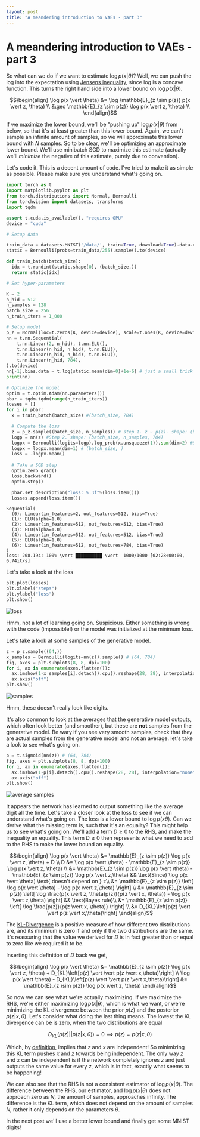 ```yaml
---
layout: post
title: "A meandering introduction to VAEs - part 3"
---
```

# A meandering introduction to VAEs - part 3

So what can we do if we want to estimate $\log p(x \vert \theta)$? Well, we can push the log into the expectation using [Jensens inequality](https://en.wikipedia.org/wiki/Jensen%27s_inequality), since log is a concave function. This turns the right hand side into a lower bound on $\log p(x \vert \theta)$.

$$\begin{align}
 \log p(x \vert \theta) &= \log \mathbb{E}_{z \sim p(z)} p(x \vert z, \theta) \\ 
  &\geq \mathbb{E}_{z \sim p(z)} \log p(x \vert z, \theta) \\ 
\end{align}$$

If we maximize the lower bound, we'll be "pushing up" $\log p(x \vert \theta)$ from below, so that it's at least greater than this lower bound. Again, we can't sample an infinite amount of samples, so we will approximate this lower bound with $N$ samples. So to be clear, we'll be optimizing an approximate lower bound. We'll use minibatch SGD to maximize this estimate (actually we'll *minimize* the negative of this estimate, purely due to convention).

Let's code it. This is a decent amount of code. I've tried to make it as simple as possible. Please make sure you understand what's going on.

```python
import torch as t
import matplotlib.pyplot as plt
from torch.distributions import Normal, Bernoulli
from torchvision import datasets, transforms
import tqdm

assert t.cuda.is_available(), "requires GPU"
device = "cuda"

# Setup data

train_data = datasets.MNIST('/data/', train=True, download=True).data.reshape(-1, 28*28) # (60000, 784)
static = Bernoulli(probs=train_data/255).sample().to(device)

def train_batch(batch_size):
  idx = t.randint(static.shape[0], (batch_size,))
  return static[idx]

# Set hyper-parameters

K = 2
n_hid = 512
n_samples = 128
batch_size = 256
n_train_iters = 1_000

# Setup model
p_z = Normal(loc=t.zeros(K, device=device), scale=t.ones(K, device=device))
nn = t.nn.Sequential(
    t.nn.Linear(2, n_hid), t.nn.ELU(),
    t.nn.Linear(n_hid, n_hid), t.nn.ELU(),
    t.nn.Linear(n_hid, n_hid), t.nn.ELU(),
    t.nn.Linear(n_hid, 784),
).to(device)
nn[-1].bias.data = t.log(static.mean(dim=0)+1e-6) # just a small trick to speed up convergence.
print(nn)

# Optimize the model
optim = t.optim.Adam(nn.parameters())
pbar = tqdm.tqdm(range(n_train_iters))
losses = []
for i in pbar:
  x = train_batch(batch_size) #(batch_size, 784)

  # Compute the loss
  z = p_z.sample((batch_size, n_samples)) # step 1. z ~ p(z). shape: (batch_size, n_samples, 2)
  logp = nn(z) #Step 2. shape: (batch_size, n_samples, 784)
  logpx = Bernoulli(logits=logp).log_prob(x.unsqueeze(1)).sum(dim=2) #Step 3. x ~ p(x  \vert  z, 𝜃). shape: (batch_size, n_samples) 
  logpx = logpx.mean(dim=1) # (batch_size, ) 
  loss = -logpx.mean()
  
  # Take a SGD step
  optim.zero_grad()
  loss.backward()
  optim.step()

  pbar.set_description("loss: %.3f"%(loss.item()))
  losses.append(loss.item())
```

```
Sequential(
  (0): Linear(in_features=2, out_features=512, bias=True)
  (1): ELU(alpha=1.0)
  (2): Linear(in_features=512, out_features=512, bias=True)
  (3): ELU(alpha=1.0)
  (4): Linear(in_features=512, out_features=512, bias=True)
  (5): ELU(alpha=1.0)
  (6): Linear(in_features=512, out_features=784, bias=True)
)
loss: 208.194: 100% \vert ██████████ \vert  1000/1000 [02:28<00:00,  6.74it/s]
```

Let's take a look at the loss

```python
plt.plot(losses)
plt.xlabel("steps")
plt.ylabel("loss")
plt.show()
```
![loss](/assets/jensens-loss.png)

Hmm, not a lot of learning going on. Suspicious. Either something is wrong with the code (impossible!) or the model was initialized at the minimum loss.

Let's take a look at some samples of the generative model.

```python
z = p_z.sample((64,))
x_samples = Bernoulli(logits=nn(z)).sample() # (64, 784)
fig, axes = plt.subplots(8, 8, dpi=100)
for i, ax in enumerate(axes.flatten()):
  ax.imshow(1-x_samples[i].detach().cpu().reshape(28, 28), interpolation="none", cmap="gray")
  ax.axis("off")
plt.show()
```

![samples](/assets/jensens-samples.png)

Hmm, these doesn't really look like digits. 

It's also common to look at the averages that the generative model outputs, which often look better (and smoother), but these are **not** samples from the generative model. Be wary if you see very smooth samples, check that they are actual samples from the generative model and not an average. let's take a look to see what's going on.

```python
p = t.sigmoid(nn(z)) # (64, 784)
fig, axes = plt.subplots(8, 8, dpi=100)
for i, ax in enumerate(axes.flatten()):
  ax.imshow(1-p[i].detach().cpu().reshape(28, 28), interpolation="none", cmap="gray")
  ax.axis("off")
plt.show()
```

![average samples](/assets/jensens-averages.png)

It appears the network has learned to output something like the average digit all the time. Let's take a closer look at the loss to see if we can understand what's going on. The loss is a lower bound to $\log p(x\theta)$. Can we derive what the missing term is, such that it's an equality? This might help us to see what's going on. We'll add a term $D \geq 0$ to the RHS, and make the inequality an equality. This term $D \geq 0$ then represents what we need to add to the RHS to make the lower bound an equality.

$$\begin{align}
  \log p(x \vert \theta) &= \mathbb{E}_{z \sim p(z)} \log p(x \vert z, \theta) + D \\ 
  D &= \log p(x \vert \theta) - \mathbb{E}_{z \sim p(z)} \log p(x \vert z, \theta) \\
  &= \mathbb{E}_{z \sim p(z)} \log p(x \vert \theta) - \mathbb{E}_{z \sim p(z)} \log p(x \vert z,\theta) && \text{Since} \log p(x \vert \theta) \text{ doesn't depend on } z\\
  &= \mathbb{E}_{z \sim p(z)} \left[ \log p(x \vert \theta) - \log p(x \vert z,\theta) \right] \\
  &= \mathbb{E}_{z \sim p(z)} \left[ \log \frac{p(x \vert z, \theta)p(z)}{p(z \vert x, \theta)} - \log p(x \vert z,\theta) \right] && \text{Bayes rule}\\
  &= \mathbb{E}_{z \sim p(z)} \left[ \log \frac{p(z)}{p(z \vert x, \theta)} \right] \\
  &= D_{KL}\left[p(z) \vert  \vert p(z \vert x,\theta)\right]
\end{align}$$

The [KL-Divergence](https://en.wikipedia.org/wiki/Kullback%E2%80%93Leibler_divergence) is a positive measure of how different two distributions are, and its minimum is zero if and only if the two distributions are the same. It's reassuring that the value we derived for $D$ is in fact greater than or equal to zero like we required it to be.

Inserting this definition of $D$ back we get,

$$\begin{align}
  \log p(x \vert \theta) &= \mathbb{E}_{z \sim p(z)} \log p(x \vert z, \theta) + D_{KL}\left[p(z) \vert  \vert p(z \vert x,\theta)\right] \\   
  \log p(x \vert \theta) - D_{KL}\left[p(z) \vert  \vert p(z \vert x,\theta)\right] &= \mathbb{E}_{z \sim p(z)} \log p(x \vert z, \theta)
\end{align}$$

So now we can see what we're actually maximizing. If we maximize the RHS, we're either maximizing $\log p(x \vert \theta)$, which is what we want, or we're minimizing the KL divergence between the prior $p(z)$ and the posterior $p(z \vert x, \theta)$. Let's consider what doing the last thing means. The lowest the KL divergence can be is zero, when the two distributions are equal

$$D_{KL}(p(z) \vert  \vert p(z \vert x, \theta)) = 0 \implies p(z) = p(z \vert x, \theta) $$

Which, by [definition](https://en.wikipedia.org/wiki/Independence_(probability_theory)), implies that $z$ and $x$ are independent! So minimizing this KL term pushes $x$ and $z$ towards being independent. The only way $z$ and $x$ can be independent is if the network completely ignores $z$ and just outputs the same value for every $z$, which is in fact, exactly what seems to be happening! 

We can also see that the RHS is not a consistent estimator of $\log p(x \vert \theta)$. The difference between the RHS, our estimator, and $\log p(x \vert \theta)$ does not approach zero as $N$, the amount of samples, approaches infinity. The difference is the KL term, which does not depend on the amount of samples $N$, rather it only depends on the parameters $\theta$.

In the next post we'll use a better lower bound and finally get some MNIST digits!
